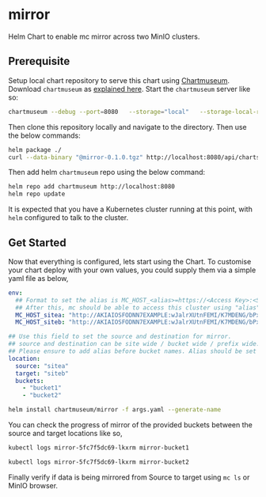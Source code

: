 # mirror

Helm Chart to enable mc mirror across two MinIO clusters.

## Prerequisite

Setup local chart repository to serve this chart using [Chartmuseum](https://github.com/helm/chartmuseum). Download `chartmuseum` as [explained here](https://github.com/helm/chartmuseum#installation). Start the `chartmuseum` server like so:

```sh
chartmuseum --debug --port=8080   --storage="local"   --storage-local-rootdir="./chartstorage"
```

Then clone this repository locally and navigate to the directory. Then use the below commands:

```sh
helm package ./
curl --data-binary "@mirror-0.1.0.tgz" http://localhost:8080/api/charts
```

Then add helm `chartmuseum` repo using the below command:

```sh
helm repo add chartmuseum http://localhost:8080
helm repo update
```

It is expected that you have a Kubernetes cluster running at this point, with `helm` configured to talk to the cluster.

## Get Started

Now that everything is configured, lets start using the Chart. To customise your chart deploy with your own values, you could supply them via a simple yaml file as below,

```yaml
env:
  ## Format to set the alias is MC_HOST_<alias>=https://<Access Key>:<Secret Key>@<YOUR-S3-ENDPOINT>
  ## After this, mc should be able to access this cluster using "alias"
  MC_HOST_sitea: "http://AKIAIOSFODNN7EXAMPLE:wJalrXUtnFEMI/K7MDENG/bPxRfiCYEXAMPLEKEY@site-a-minio:9000"
  MC_HOST_siteb: "http://AKIAIOSFODNN7EXAMPLE:wJalrXUtnFEMI/K7MDENG/bPxRfiCYEXAMPLEKEY@site-b-minio:9000"

## Use this field to set the source and destination for mirror.
## source and destination can be site wide / bucket wide / prefix wide.
## Please ensure to add alias before bucket names. Alias should be set using env variables above.
location:
  source: "sitea"
  target: "siteb"
  buckets:
    - "bucket1"
    - "bucket2"
```

```sh
helm install chartmuseum/mirror -f args.yaml --generate-name
```

You can check the progress of mirror of the provided buckets between the source and target locations like so,
```sh
kubectl logs mirror-5fc7f5dc69-lkxrm mirror-bucket1

kubectl logs mirror-5fc7f5dc69-lkxrm mirror-bucket2
```

Finally verify if data is being mirrored from Source to target using `mc ls` or MinIO browser.
